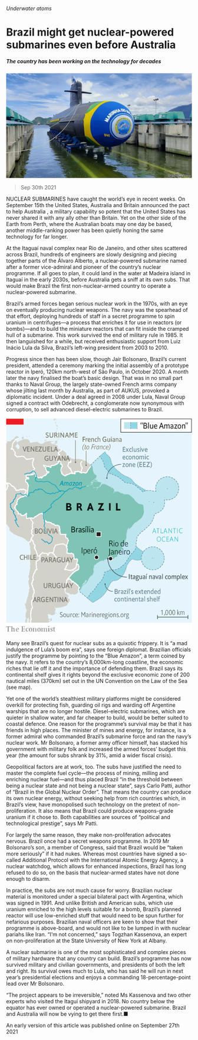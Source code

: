 ###### Underwater atoms

# Brazil might get nuclear-powered submarines even before Australia 

##### The country has been working on the technology for decades 

![image](images/20211002_amp501.jpg) 

> Sep 30th 2021 

NUCLEAR SUBMARINES have caught the world’s eye in recent weeks. On September 15th the United States, Australia and Britain announced the  pact to help Australia , a military capability so potent that the United States has never shared it with any ally other than Britain. Yet on the other side of the Earth from Perth, where the Australian boats may one day be based, another middle-ranking power has been quietly honing the same technology for far longer.

At the Itaguaí naval complex near Rio de Janeiro, and other sites scattered across Brazil, hundreds of engineers are slowly designing and piecing together parts of the Álvaro Alberto, a nuclear-powered submarine named after a former vice-admiral and pioneer of the country’s nuclear programme. If all goes to plan, it could land in the water at Madeira island in Itaguaí in the early 2030s, before Australia gets a sniff at its own subs. That would make Brazil the first non-nuclear-armed country to operate a nuclear-powered submarine.


Brazil’s armed forces began serious nuclear work in the 1970s, with an eye on eventually producing nuclear weapons. The navy was the spearhead of that effort, deploying hundreds of staff in a secret programme to spin uranium in centrifuges—a process that enriches it for use in reactors (or bombs)—and to build the miniature reactors that can fit inside the cramped hull of a submarine. This work survived the end of military rule in 1985. It then languished for a while, but received enthusiastic support from Luiz Inácio Lula da Silva, Brazil’s left-wing president from 2003 to 2010.

Progress since then has been slow, though Jair Bolsonaro, Brazil’s current president, attended a ceremony marking the initial assembly of a prototype reactor in Iperó, 120km north-west of São Paulo, in October 2020. A month later the navy finalised the boat’s basic design. That was in no small part thanks to Naval Group, the largely state-owned French arms company whose jilting last month by Australia, as part of AUKUS, provoked a diplomatic incident. Under a deal agreed in 2008 under Lula, Naval Group signed a contract with Odebrecht, a conglomerate now synonymous with corruption, to sell advanced diesel-electric submarines to Brazil.

![image](images/20211002_amm964.png) 


Many see Brazil’s quest for nuclear subs as a quixotic frippery. It is “a mad indulgence of Lula’s boom era”, says one foreign diplomat. Brazilian officials justify the programme by pointing to the “Blue Amazon”, a term coined by the navy. It refers to the country’s 8,000km-long coastline, the economic riches that lie off it and the importance of defending them. Brazil says its continental shelf gives it rights beyond the exclusive economic zone of 200 nautical miles (370km) set out in the UN Convention on the Law of the Sea (see map).

Yet one of the world’s stealthiest military platforms might be considered overkill for protecting fish, guarding oil rigs and warding off Argentine warships that are no longer hostile. Diesel-electric submarines, which are quieter in shallow water, and far cheaper to build, would be better suited to coastal defence. One reason for the programme’s survival may be that it has friends in high places. The minister of mines and energy, for instance, is a former admiral who commanded Brazil’s submarine force and ran the navy’s nuclear work. Mr Bolsonaro, a former army officer himself, has stacked his government with military folk and increased the armed forces’ budget this year (the amount for subs shrank by 31%, amid a wider fiscal crisis).

Geopolitical factors are at work, too. The subs have justified the need to master the complete fuel cycle—the process of mining, milling and enriching nuclear fuel—and thus placed Brazil “in the threshold between being a nuclear state and not being a nuclear state”, says Carlo Patti, author of “Brazil in the Global Nuclear Order”. That means the country can produce its own nuclear energy, without seeking help from rich countries which, in Brazil’s view, have monopolised such technology on the pretext of non-proliferation. It also means that Brazil could produce weapons-grade uranium if it chose to. Both capabilities are sources of “political and technological prestige”, says Mr Patti.

For largely the same reason, they make non-proliferation advocates nervous. Brazil once had a secret weapons programme. In 2019 Mr Bolsonaro’s son, a member of Congress, said that Brazil would be “taken more seriously” if it had nukes. Whereas most countries have signed a so-called Additional Protocol with the International Atomic Energy Agency, a nuclear watchdog, which allows for enhanced inspections, Brazil has long refused to do so, on the basis that nuclear-armed states have not done enough to disarm.

In practice, the subs are not much cause for worry. Brazilian nuclear material is monitored under a special bilateral pact with Argentina, which was signed in 1991. And unlike British and American subs, which use uranium enriched to the high levels suitable for a bomb, Brazil’s planned reactor will use low-enriched stuff that would need to be spun further for nefarious purposes. Brazilian naval officers are keen to show that their programme is above-board, and would not like to be lumped in with nuclear pariahs like Iran. “I'm not concerned,” says Togzhan Kassenova, an expert on non-proliferation at the State University of New York at Albany.

A nuclear submarine is one of the most sophisticated and complex pieces of military hardware that any country can build. Brazil’s programme has now survived military and civilian governments, and presidents of both the left and right. Its survival owes much to Lula, who has said he will run in next year’s presidential elections and enjoys a commanding 18-percentage-point lead over Mr Bolsonaro.

“The project appears to be irreversible,” noted Ms Kassenova and two other experts who visited the Itaguí shipyard in 2018. No country below the equator has ever owned or operated a nuclear-powered submarine. Brazil and Australia will now be vying to get there first.■

An early version of this article was published online on September 27th 2021

